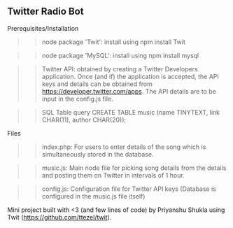 Twitter Radio Bot
------------------

Prerequisites/Installation
>> node package 'Twit': 
install using npm install Twit
  
>>node package 'MySQL': 
install using npm install mysql
   
>>Twitter API:
obtained by creating a Twitter Developers application. Once (and if) the application is accepted, the API keys and details can be          obtained from https://developer.twitter.com/apps. The API details are to be input in the config.js file.

>> SQL Table query
CREATE TABLE music (name TINYTEXT, link CHAR(11), author CHAR(20)); 

Files 
>> index.php:
For users to enter details of the song which is simultaneously stored in the database.

>> music.js:
Main node file for picking song details from the details and posting them on Twitter in intervals of 1 hour. 

>> config.js:
Configuration file for Twitter API keys (Database is configured in the music.js file itself)

Mini project built with <3 (and few lines of code) by Priyanshu Shukla using Twit (https://github.com/ttezel/twit).


